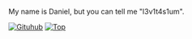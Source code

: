 My name is Daniel, but you can tell me "l3v1t4s1um".

[![Gituhub](https://github-readme-stats.vercel.app/api?username=l3v1t4s1um&show_icons=true&theme=dark)](https://github.com/anuraghazra/github-readme-stats)
[![Top](https://github-readme-stats.vercel.app/api/top-langs/?username=l3v1t4s1um&exclude_repo=eslint-config&theme=dark)](https://github.com/anuraghazra/github-readme-stats)
